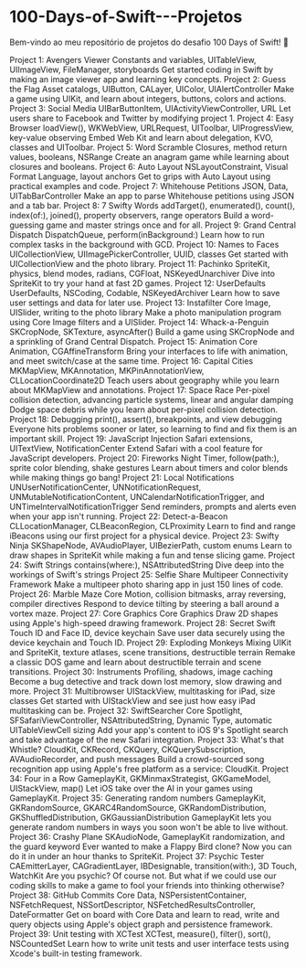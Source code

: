 # 100-Days-of-Swift---Projetos
Bem-vindo ao meu repositório de projetos do desafio 100 Days of Swift! 🎉


Project 1: Avengers Viewer
Constants and variables, UITableView, UIImageView, FileManager, storyboards
Get started coding in Swift by making an image viewer app and learning key concepts.
Project 2: Guess the Flag
Asset catalogs, UIButton, CALayer, UIColor, UIAlertController
Make a game using UIKit, and learn about integers, buttons, colors and actions.
Project 3: Social Media
UIBarButtonItem, UIActivityViewController, URL
Let users share to Facebook and Twitter by modifying project 1.
Project 4: Easy Browser
loadView(), WKWebView, URLRequest, UIToolbar, UIProgressView, key-value observing
Embed Web Kit and learn about delegation, KVO, classes and UIToolbar.
Project 5: Word Scramble
Closures, method return values, booleans, NSRange
Create an anagram game while learning about closures and booleans.
Project 6: Auto Layout
NSLayoutConstraint, Visual Format Language, layout anchors
Get to grips with Auto Layout using practical examples and code.
Project 7: Whitehouse Petitions
JSON, Data, UITabBarController
Make an app to parse Whitehouse petitions using JSON and a tab bar.
Project 8: 7 Swifty Words
addTarget(), enumerated(), count(), index(of:), joined(), property observers, range operators
Build a word-guessing game and master strings once and for all.
Project 9: Grand Central Dispatch
DispatchQueue, perform(inBackground:)
Learn how to run complex tasks in the background with GCD.
Project 10: Names to Faces
UICollectionView, UIImagePickerController, UUID, classes
Get started with UICollectionView and the photo library.
Project 11: Pachinko
SpriteKit, physics, blend modes, radians, CGFloat, NSKeyedUnarchiver
Dive into SpriteKit to try your hand at fast 2D games.
Project 12: UserDefaults
UserDefaults, NSCoding, Codable, NSKeyedArchiver
Learn how to save user settings and data for later use.
Project 13: Instafilter
Core Image, UISlider, writing to the photo library
Make a photo manipulation program using Core Image filters and a UISlider.
Project 14: Whack-a-Penguin
SKCropNode, SKTexture, asyncAfter()
Build a game using SKCropNode and a sprinkling of Grand Central Dispatch.
Project 15: Animation
Core Animation, CGAffineTransform
Bring your interfaces to life with animation, and meet switch/case at the same time.
Project 16: Capital Cities
MKMapView, MKAnnotation, MKPinAnnotationView, CLLocationCoordinate2D
Teach users about geography while you learn about MKMapView and annotations.
Project 17: Space Race
Per-pixel collision detection, advancing particle systems, linear and angular damping
Dodge space debris while you learn about per-pixel collision detection.
Project 18: Debugging
print(), assert(), breakpoints, and view debugging
Everyone hits problems sooner or later, so learning to find and fix them is an important skill.
Project 19: JavaScript Injection
Safari extensions, UITextView, NotificationCenter
Extend Safari with a cool feature for JavaScript developers.
Project 20: Fireworks Night
Timer, follow(path:), sprite color blending, shake gestures
Learn about timers and color blends while making things go bang!
Project 21: Local Notifications
UNUserNotificationCenter, UNNotificationRequest, UNMutableNotificationContent, UNCalendarNotificationTrigger, and UNTimeIntervalNotificationTrigger
Send reminders, prompts and alerts even when your app isn't running.
Project 22: Detect-a-Beacon
CLLocationManager, CLBeaconRegion, CLProximity
Learn to find and range iBeacons using our first project for a physical device.
Project 23: Swifty Ninja
SKShapeNode, AVAudioPlayer, UIBezierPath, custom enums
Learn to draw shapes in SpriteKit while making a fun and tense slicing game.
Project 24: Swift Strings
contains(where:), NSAttributedString
Dive deep into the workings of Swift's strings
Project 25: Selfie Share
Multipeer Connectivity Framework
Make a multipeer photo sharing app in just 150 lines of code.
Project 26: Marble Maze
Core Motion, collision bitmasks, array reversing, compiler directives
Respond to device tilting by steering a ball around a vortex maze.
Project 27: Core Graphics
Core Graphics
Draw 2D shapes using Apple's high-speed drawing framework.
Project 28: Secret Swift
Touch ID and Face ID, device keychain
Save user data securely using the device keychain and Touch ID.
Project 29: Exploding Monkeys
Mixing UIKit and SpriteKit, texture atlases, scene transitions, destructible terrain
Remake a classic DOS game and learn about destructible terrain and scene transitions.
Project 30: Instruments
Profiling, shadows, image caching
Become a bug detective and track down lost memory, slow drawing and more.
Project 31: Multibrowser
UIStackView, multitasking for iPad, size classes
Get started with UIStackView and see just how easy iPad multitasking can be.
Project 32: SwiftSearcher
Core Spotlight, SFSafariViewController, NSAttributedString, Dynamic Type, automatic UITableViewCell sizing
Add your app's content to iOS 9's Spotlight search and take advantage of the new Safari integration.
Project 33: What's that Whistle?
CloudKit, CKRecord, CKQuery, CKQuerySubscription, AVAudioRecorder, and push messages
Build a crowd-sourced song recognition app using Apple's free platform as a service: CloudKit.
Project 34: Four in a Row
GameplayKit, GKMinmaxStrategist, GKGameModel, UIStackView, map()
Let iOS take over the AI in your games using GameplayKit.
Project 35: Generating random numbers
GameplayKit, GKRandomSource, GKARC4RandomSource, GKRandomDistribution, GKShuffledDistribution, GKGaussianDistribution
GameplayKit lets you generate random numbers in ways you soon won't be able to live without.
Project 36: Crashy Plane
SKAudioNode, GameplayKit randomization, and the guard keyword
Ever wanted to make a Flappy Bird clone? Now you can do it in under an hour thanks to SpriteKit.
Project 37: Psychic Tester
CAEmitterLayer, CAGradientLayer, IBDesignable, transition(with:), 3D Touch, WatchKit
Are you psychic? Of course not. But what if we could use our coding skills to make a game to fool your friends into thinking otherwise?
Project 38: GitHub Commits
Core Data, NSPersistentContainer, NSFetchRequest, NSSortDescriptor, NSFetchedResultsController, DateFormatter
Get on board with Core Data and learn to read, write and query objects using Apple's object graph and persistence framework.
Project 39: Unit testing with XCTest
XCTest, measure(), filter(), sort(), NSCountedSet
Learn how to write unit tests and user interface tests using Xcode's built-in testing framework.

